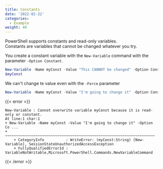```yaml
---
title: Constants
date: '2022-02-22'
categories:
  - Example
weight: 40
---
```


PowerShell supports constants and read-only variables.  
Constants are variables that cannot be changed whatever you try.

You create a constant variable with the `New-Variable` command with the parameter `-Option Constant`.

```powershell
New-Variable -Name myConst -Value "This CANNOT be changed" -Option Constant
$myConst
```

We can't change te value even with the `-Force` parameter

```powershell
New-Variable -Name myConst -Value "I'm going to change it" -Option Constant -Force
```

{{< error >}}
```
New-Variable : Cannot overwrite variable myConst because it is read-only or constant.
At line:1 char:1
+ New-Variable -Name myConst -Value "I'm going to change it" -Option Co ...
+ ~~~~~~~~~~~~~~~~~~~~~~~~~~~~~~~~~~~~~~~~~~~~~~~~~~~~~~~~~~~~~~~~~~~~~
    + CategoryInfo          : WriteError: (myConst:String) [New-Variable], SessionStateUnauthorizedAccessException
    + FullyQualifiedErrorId : VariableNotWritable,Microsoft.PowerShell.Commands.NewVariableCommand
```
{{< /error >}}

